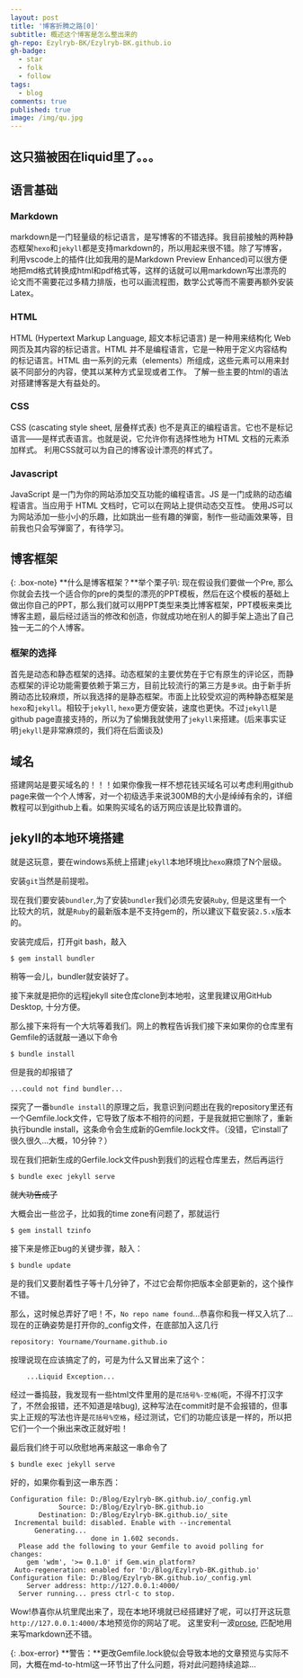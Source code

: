 ```yaml
---
layout: post
title: '博客折腾之路[0]'
subtitle: 概述这个博客是怎么整出来的
gh-repo: Ezylryb-BK/Ezylryb-BK.github.io
gh-badge:
  - star
  - folk
  - follow
tags:
  - blog
comments: true
published: true
image: /img/qu.jpg
---
```

## 这只猫被困在liquid里了。。。

## 语言基础

### **Markdown**
markdown是一门轻量级的标记语言，是写博客的不错选择。我目前接触的两种静态框架`hexo`和`jekyll`都是支持markdown的，所以用起来很不错。除了写博客，利用vscode上的插件(比如我用的是Markdown Preview Enhanced)可以很方便地把md格式转换成html和pdf格式等，这样的话就可以用markdown写出漂亮的论文而不需要花过多精力排版，也可以画流程图，数学公式等而不需要再额外安装Latex。

### **HTML**
HTML (Hypertext Markup Language, 超文本标记语言) 是一种用来结构化 Web 网页及其内容的标记语言。HTML 并不是编程语言，它是一种用于定义内容结构的标记语言。HTML 由一系列的元素（elements）所组成，这些元素可以用来封装不同部分的内容，使其以某种方式呈现或者工作。
了解一些主要的html的语法对搭建博客是大有益处的。

### **CSS**
CSS (cascating style sheet, 层叠样式表) 也不是真正的编程语言。它也不是标记语言——是样式表语言。也就是说，它允许你有选择性地为 HTML 文档的元素添加样式。
利用CSS就可以为自己的博客设计漂亮的样式了。

### **Javascript**
JavaScript 是一门为你的网站添加交互功能的编程语言。JS 是一门成熟的动态编程语言。当应用于 HTML 文档时，它可以在网站上提供动态交互性。
使用JS可以为网站添加一些小小的乐趣，比如跳出一些有趣的弹窗，制作一些动画效果等，目前我也只会写弹窗了，有待学习。

## **博客框架**

{: .box-note}
**什么是博客框架？**举个栗子叭: 现在假设我们要做一个Pre, 那么你就会去找一个适合你的pre的类型的漂亮的PPT模板，然后在这个模板的基础上做出你自己的PPT，那么我们就可以用PPT类型来类比博客框架，PPT模板来类比博客主题，最后经过适当的修改和创造，你就成功地在别人的脚手架上造出了自己独一无二的个人博客。

### **框架的选择**
首先是动态和静态框架的选择。动态框架的主要优势在于它有原生的评论区，而静态框架的评论功能需要依赖于第三方，目前比较流行的第三方是`多说`。由于新手折腾动态比较麻烦，所以我选择的是静态框架。市面上比较受欢迎的两种静态框架是`hexo`和`jekyll`。相较于`jekyll`, `hexo`更方便安装，速度也更快。不过`jekyll`是github page直接支持的，所以为了偷懒我就使用了`jekyll`来搭建。(后来事实证明`jekyll`是非常麻烦的，我们将在后面谈及)

## **域名**
搭建网站是要买域名的！！！如果你像我一样不想花钱买域名可以考虑利用github page来做一个个人博客，对一个初级选手来说300MB的大小是绰绰有余的，详细教程可以到github上看。如果购买域名的话万网应该是比较靠谱的。


## **jekyll的本地环境搭建**

就是这玩意，要在windows系统上搭建`jekyll`本地环境比`hexo`麻烦了N个层级。

安装`git`当然是前提啦。

现在我们要安装`bundler`,为了安装`bundler`我们必须先安装`Ruby`, 但是这里有一个比较大的坑，就是`Ruby`的最新版本是不支持gem的，所以建议下载安装`2.5.x`版本的。

安装完成后，打开git bash，敲入
```
$ gem install bundler
```
稍等一会儿，bundler就安装好了。

接下来就是把你的远程jekyll site仓库clone到本地啦，这里我建议用GitHub Desktop, 十分方便。
 
 那么接下来将有一个大坑等着我们。网上的教程告诉我们接下来如果你的仓库里有Gemfile的话就敲一通以下命令
```
$ bundle install
```
但是我的却报错了
```
...could not find bundler...
```
探究了一番`bundle install`的原理之后，我意识到问题出在我的repository里还有一个Gemfile.lock文件，它导致了版本不相符的问题，于是我就把它删除了，重新执行bundle install，这条命令会生成新的Gemfile.lock文件。（没错，它install了很久很久...大概，10分钟？）

现在我们把新生成的Gerfile.lock文件push到我们的远程仓库里去，然后再运行
```
$ bundle exec jekyll serve
```
~~就大功告成了~~

大概会出一些岔子，比如我的time zone有问题了，那就运行
```
$ gem install tzinfo
```
接下来是修正bug的关键步骤，敲入：
```
$ bundle update
```
是的我们又要耐着性子等十几分钟了，不过它会帮你把版本全部更新的，这个操作不错。

那么，这时候总弄好了吧！不，`No repo name found`...恭喜你和我一样又入坑了...现在的正确姿势是打开你的_config文件，在底部加入这几行
```
repository: Yourname/Yourname.github.io
```
按理说现在应该搞定了的，可是为什么又冒出来了这个：
```
    ...Liquid Exception...
```
经过一番捣鼓，我发现有一些html文件里用的是`花括号%-空格`(呃，不得不打汉字了，不然会报错，还不知道是啥bug), 这种写法在commit时是不会报错的，但事实上正规的写法也许是`花括号%空格`，经过测试，它们的功能应该是一样的，所以把它们一个一个揪出来改正就好啦！

最后我们终于可以欣慰地再来敲这一串命令了
```
$ bundle exec jekyll serve
```
好的，如果你看到这一串东西：
```
Configuration file: D:/Blog/Ezylryb-BK.github.io/_config.yml
            Source: D:/Blog/Ezylryb-BK.github.io
       Destination: D:/Blog/Ezylryb-BK.github.io/_site
 Incremental build: disabled. Enable with --incremental
      Generating...
                    done in 1.602 seconds.
  Please add the following to your Gemfile to avoid polling for changes:
    gem 'wdm', '>= 0.1.0' if Gem.win_platform?
 Auto-regeneration: enabled for 'D:/Blog/Ezylryb-BK.github.io'
Configuration file: D:/Blog/Ezylryb-BK.github.io/_config.yml
    Server address: http://127.0.0.1:4000/
  Server running... press ctrl-c to stop.
```
Wow!恭喜你从坑里爬出来了，现在本地环境就已经搭建好了呢，可以打开这玩意`http://127.0.0.1:4000/`本地预览你的网站了呢。
这里安利一波[prose](https://prose.io), 匹配地用来写markdown还不错。

{: .box-error}
**警告：**更改Gemfile.lock貌似会导致本地的文章预览与实际不同，大概在md-to-html这一环节出了什么问题，将对此问题持续追踪...
